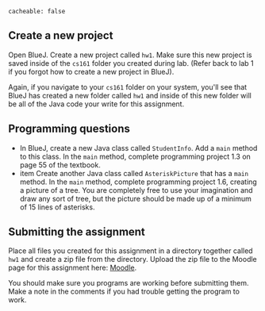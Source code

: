 ```
cacheable: false
```

## Create a new project

Open BlueJ. Create a new project called `hw1`. Make sure this new project is saved inside of the `cs161` folder you created during lab. (Refer back to lab 1 if you forgot how to create a new project in BlueJ).


Again, if you navigate to your `cs161` folder on your system, you'll see that BlueJ has created a new folder called `hw1` and inside of this new folder will be all of the Java code your write for this assignment.

## Programming questions

* In BlueJ, create a new Java class called `StudentInfo`. Add a `main` method to this class. In the `main` method, complete programming project 1.3 on page 55 of the textbook.
* item Create another Java class called `AsteriskPicture` that has a `main` method. In the `main` method, complete programming project 1.6, creating a picture of a tree. You are completely free to use your imagination and draw any sort of tree, but the picture should be made up of a minimum of 15 lines of asterisks.


## Submitting the assignment

Place all files you created for this assignment in a directory together called `hw1` and create a zip file from the directory. Upload the zip file to the Moodle page for this assignment here: [Moodle](https://moodle.pugetsound.edu/moodle/mod/assign/view.php?id=407281).

You should make sure you programs are working before submitting them.
Make a note in the comments if you had trouble getting the program to work.
